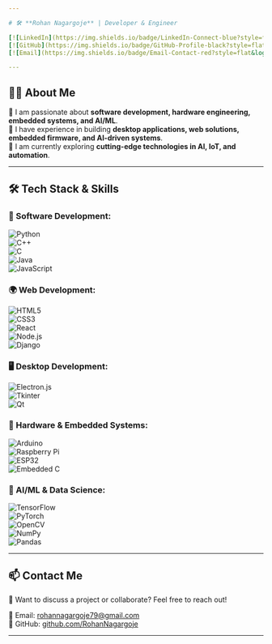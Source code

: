 ```yaml
---

# 🛠 **Rohan Nagargoje** | Developer & Engineer  

[![LinkedIn](https://img.shields.io/badge/LinkedIn-Connect-blue?style=flat&logo=linkedin)](https://www.linkedin.com/in/your-profile)  
[![GitHub](https://img.shields.io/badge/GitHub-Profile-black?style=flat&logo=github)](https://github.com/RohanNagargoje)  
[![Email](https://img.shields.io/badge/Email-Contact-red?style=flat&logo=gmail)](mailto:rohannagargoje79@gmail.com)  

---
```


## 👨‍💻 **About Me**  
🔹 I am passionate about **software development, hardware engineering, embedded systems, and AI/ML**.  
🔹 I have experience in building **desktop applications, web solutions, embedded firmware, and AI-driven systems**.  
🔹 I am currently exploring **cutting-edge technologies in AI, IoT, and automation**.  

---

## 🛠 **Tech Stack & Skills**  

### **🚀 Software Development:**  
![Python](https://img.shields.io/badge/Python-3776AB?style=flat&logo=python&logoColor=white)  
![C++](https://img.shields.io/badge/C++-00599C?style=flat&logo=cplusplus&logoColor=white)  
![C](https://img.shields.io/badge/C-239120?style=flat&logo=c&logoColor=white)  
![Java](https://img.shields.io/badge/Java-007396?style=flat&logo=java&logoColor=white)  
![JavaScript](https://img.shields.io/badge/JavaScript-F7DF1E?style=flat&logo=javascript&logoColor=black)  

### **🌍 Web Development:**  
![HTML5](https://img.shields.io/badge/HTML5-E34F26?style=flat&logo=html5&logoColor=white)  
![CSS3](https://img.shields.io/badge/CSS3-1572B6?style=flat&logo=css3&logoColor=white)  
![React](https://img.shields.io/badge/React-61DAFB?style=flat&logo=react&logoColor=black)  
![Node.js](https://img.shields.io/badge/Node.js-339933?style=flat&logo=node.js&logoColor=white)  
![Django](https://img.shields.io/badge/Django-092E20?style=flat&logo=django&logoColor=white)  

### **🖥️ Desktop Development:**  
![Electron.js](https://img.shields.io/badge/Electron-47848F?style=flat&logo=electron&logoColor=white)  
![Tkinter](https://img.shields.io/badge/Tkinter-3776AB?style=flat&logo=python&logoColor=white)  
![Qt](https://img.shields.io/badge/Qt-41CD52?style=flat&logo=qt&logoColor=white)  

### **🔧 Hardware & Embedded Systems:**  
![Arduino](https://img.shields.io/badge/Arduino-00979D?style=flat&logo=arduino&logoColor=white)  
![Raspberry Pi](https://img.shields.io/badge/Raspberry%20Pi-C51A4A?style=flat&logo=raspberry-pi&logoColor=white)  
![ESP32](https://img.shields.io/badge/ESP32-000000?style=flat&logo=espressif&logoColor=white)  
![Embedded C](https://img.shields.io/badge/Embedded%20C-00599C?style=flat)  

### **🤖 AI/ML & Data Science:**  
![TensorFlow](https://img.shields.io/badge/TensorFlow-FF6F00?style=flat&logo=tensorflow&logoColor=white)  
![PyTorch](https://img.shields.io/badge/PyTorch-EE4C2C?style=flat&logo=pytorch&logoColor=white)  
![OpenCV](https://img.shields.io/badge/OpenCV-5C3EE8?style=flat&logo=opencv&logoColor=white)  
![NumPy](https://img.shields.io/badge/NumPy-013243?style=flat&logo=numpy&logoColor=white)  
![Pandas](https://img.shields.io/badge/Pandas-150458?style=flat&logo=pandas&logoColor=white)  

---

## 📫 **Contact Me**  
💬 Want to discuss a project or collaborate? Feel free to reach out!  

📧 Email: [rohannagargoje79@gmail.com](mailto:rohannagargoje79@gmail.com)  
🔗 GitHub: [github.com/RohanNagargoje](https://github.com/RohanNagargoje)  

---

